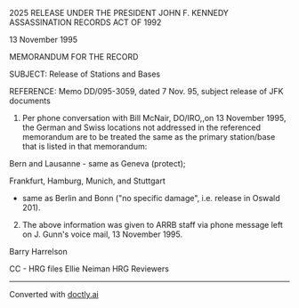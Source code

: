 2025 RELEASE UNDER THE PRESIDENT JOHN F. KENNEDY ASSASSINATION RECORDS ACT OF 1992

13 November 1995

MEMORANDUM FOR THE RECORD

SUBJECT: Release of Stations and Bases

REFERENCE: Memo DD/095-3059, dated 7 Nov. 95, subject release of JFK documents

1. Per phone conversation with Bill McNair, DO/IRO,,on 13 November 1995, the German and Swiss locations not addressed in the referenced memorandum are to be treated the same as the primary station/base that is listed in that memorandum:

Bern and Lausanne - same as Geneva (protect);

Frankfurt, Hamburg, Munich, and Stuttgart

- same as Berlin and Bonn ("no specific damage", i.e. release in Oswald 201).

2. The above information was given to ARRB staff via phone message left on J. Gunn's voice mail, 13 November 1995.

Barry Harrelson

CC - HRG files
Ellie Neiman
HRG Reviewers


---
Converted with [doctly.ai](https://doctly.ai)